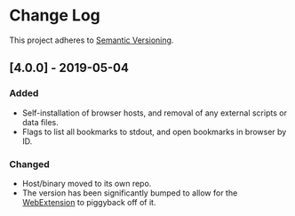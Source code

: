 # Change Log
This project adheres to [Semantic Versioning](http://semver.org/).

## [4.0.0] - 2019-05-04
### Added
- Self-installation of browser hosts, and removal of any external scripts or data files.
- Flags to list all bookmarks to stdout, and open bookmarks in browser by ID.

### Changed
- Host/binary moved to its own repo.
- The version has been significantly bumped to allow for the [WebExtension](https://github.com/SamHH/bukubrow-host) to piggyback off of it.
